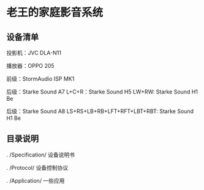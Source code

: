 # 老王的家庭影音系统


## 设备清单

投影机：JVC DLA-N11

播放器：OPPO 205

前级：StormAudio ISP MK1

后级：Starke Sound A7
L+C+R：Starke Sound H5
LW+RW: Starke Sound H1 Be

后级：Starke Sound A8
LS+RS+LB+RB+LFT+RFT+LBT+RBT: Starke Sound H1 Be


## 目录说明
. /Specification/  设备说明书

. /Protocol/       设备控制协议

. /Application/    一些应用
